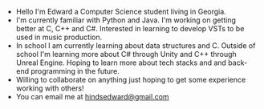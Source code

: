 - Hello I'm Edward a Computer Science student living in Georgia.
- I'm currently familiar with Python and Java. I'm working on getting better at C, C++ and C#. Interested in learning to develop VSTs to be used in music production. 
- In school I am currently learning about data structures and C. Outside of school I'm learning more about C# through Unity and C++ through Unreal Engine.
  Hoping to learn more about tech stacks and and back-end programming in the future.
- Willing to collaborate on anything just hoping to get some experience working with others!
- You can email me at hindsedward@gmail.com
<!---
hauntedw/hauntedw is a ✨ special ✨ repository because its `README.md` (this file) appears on your GitHub profile.
You can click the Preview link to take a look at your changes.
--->
